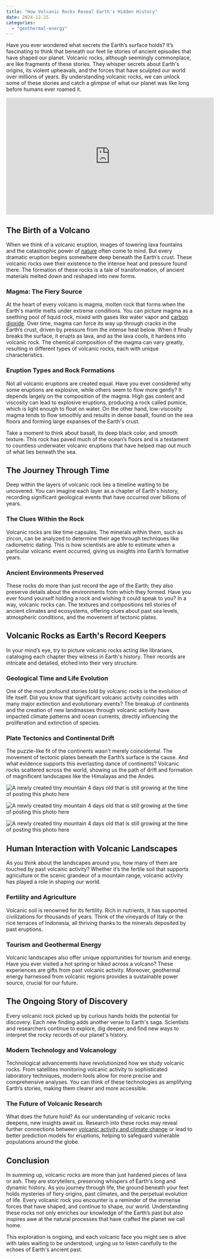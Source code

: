 ```yaml
---
title: "How Volcanic Rocks Reveal Earth's Hidden History"
date: 2024-12-25
categories: 
  - "geothermal-energy"
---
```


Have you ever wondered what secrets the Earth’s surface holds? It’s fascinating to think that beneath our feet lie stories of ancient episodes that have shaped our planet. Volcanic rocks, although seemingly commonplace, are like fragments of these stories. They whisper secrets about Earth's origins, its violent upheavals, and the forces that have sculpted our world over millions of years. By understanding volcanic rocks, we can unlock some of these stories and catch a glimpse of what our planet was like long before humans ever roamed it.

<iframe width="560" height="315" src="https://www.youtube.com/embed/HgCCPn8LUEU" frameborder="0" allow="accelerometer; autoplay; encrypted-media; gyroscope; picture-in-picture" allowfullscreen></iframe>

  

## The Birth of a Volcano

When we think of a volcanic eruption, images of towering lava fountains and the catastrophic power of [nature](https://magmamatters.com/the-art-and-science-of-volcano-monitoring/ "The Art and Science of Volcano Monitoring") often come to mind. But every dramatic eruption begins somewhere deep beneath the Earth’s crust. These volcanic rocks owe their existence to the intense heat and pressure found there. The formation of these rocks is a tale of transformation, of ancient materials melted down and reshaped into new forms.

### Magma: The Fiery Source

At the heart of every volcano is magma, molten rock that forms when the Earth's mantle melts under extreme conditions. You can picture magma as a seething pool of liquid rock, mixed with gases like water vapor and [carbon dioxide](https://magmamatters.com/geothermal-energy-and-its-volcanic-origins/ "Geothermal Energy and Its Volcanic Origins"). Over time, magma can force its way up through cracks in the Earth’s crust, driven by pressure from the intense heat below. When it finally breaks the surface, it erupts as lava, and as the lava cools, it hardens into volcanic rock. The chemical composition of the magma can vary greatly, resulting in different types of volcanic rocks, each with unique characteristics.

### Eruption Types and Rock Formations

Not all volcanic eruptions are created equal. Have you ever considered why some eruptions are explosive, while others seem to flow more gently? It depends largely on the composition of the magma. High gas content and viscosity can lead to explosive eruptions, producing a rock called pumice, which is light enough to float on water. On the other hand, low-viscosity magma tends to flow smoothly and results in dense basalt, found on the sea floors and forming large expanses of the Earth's crust.

Take a moment to think about basalt, its deep black color, and smooth texture. This rock has paved much of the ocean’s floors and is a testament to countless underwater volcanic eruptions that have helped map out much of what lies beneath the sea.

## The Journey Through Time

Deep within the layers of volcanic rock lies a timeline waiting to be uncovered. You can imagine each layer as a chapter of Earth's history, recording significant geological events that have occurred over billions of years.

### The Clues Within the Rock

Volcanic rocks are like time capsules. The minerals within them, such as zircon, can be analyzed to determine their age through techniques like radiometric dating. This is how scientists are able to estimate when a particular volcanic event occurred, giving us insights into Earth’s formative years.

### Ancient Environments Preserved

These rocks do more than just record the age of the Earth; they also preserve details about the environments from which they formed. Have you ever found yourself holding a rock and wishing it could speak to you? In a way, volcanic rocks can. The textures and compositions tell stories of ancient climates and ecosystems, offering clues about past sea levels, atmospheric conditions, and the movement of tectonic plates.

## Volcanic Rocks as Earth's Record Keepers

In your mind’s eye, try to picture volcanic rocks acting like librarians, cataloging each chapter they witness in Earth's history. Their records are intricate and detailed, etched into their very structure.

### Geological Time and Life Evolution

One of the most profound stories told by volcanic rocks is the evolution of life itself. Did you know that significant volcanic activity coincides with many major extinction and evolutionary events? The breakup of continents and the creation of new landmasses through volcanic activity have impacted climate patterns and ocean currents, directly influencing the proliferation and extinction of species.

### Plate Tectonics and Continental Drift

The puzzle-like fit of the continents wasn’t merely coincidental. The movement of tectonic plates beneath the Earth’s surface is the cause. And what evidence supports this everlasting dance of continents? Volcanic rocks scattered across the world, showing us the path of drift and formation of magnificent landscapes like the Himalayas and the Andes.

![A newly created tiny mountain 4 days old that is still growing at the time of posting this photo here](images/volcanic-45-683x1024.jpg)

![A newly created tiny mountain 4 days old that is still growing at the time of posting this photo here](images/volcanic-159-683x1024.jpg)

![A newly created tiny mountain 4 days old that is still growing at the time of posting this photo here](images/volcanic-160-683x1024.jpg)

## Human Interaction with Volcanic Landscapes

As you think about the landscapes around you, how many of them are touched by past volcanic activity? Whether it’s the fertile soil that supports agriculture or the scenic grandeur of a mountain range, volcanic activity has played a role in shaping our world.

### Fertility and Agriculture

Volcanic soil is renowned for its fertility. Rich in nutrients, it has supported civilizations for thousands of years. Think of the vineyards of Italy or the rice terraces of Indonesia, all thriving thanks to the minerals deposited by past eruptions.

### Tourism and Geothermal Energy

Volcanic landscapes also offer unique opportunities for tourism and energy. Have you ever visited a hot spring or hiked across a volcano? These experiences are gifts from past volcanic activity. Moreover, geothermal energy harnessed from volcanic regions provides a sustainable power source, crucial for our future.

## The Ongoing Story of Discovery

Every volcanic rock picked up by curious hands holds the potential for discovery. Each new finding adds another verse to Earth's saga. Scientists and researchers continue to explore, dig deeper, and find new ways to interpret the rocky records of our planet's history.

### Modern Technology and Volcanology

Technological advancements have revolutionized how we study volcanic rocks. From satellites monitoring volcanic activity to sophisticated laboratory techniques, modern tools allow for more precise and comprehensive analyses. You can think of these technologies as amplifying Earth’s stories, making them clearer and more accessible.

### The Future of Volcanic Research

What does the future hold? As our understanding of volcanic rocks deepens, new insights await us. Research into these rocks may reveal further connections between [volcanic activity and climate change](https://magmamatters.com/the-role-of-volcanoes-in-earths-carbon-cycle-5/ "The Role Of Volcanoes In Earth’s Carbon Cycle") or lead to better prediction models for eruptions, helping to safeguard vulnerable populations around the globe.

## Conclusion

In summing up, volcanic rocks are more than just hardened pieces of lava or ash. They are storytellers, preserving whispers of Earth's long and dynamic history. As you journey through life, the ground beneath your feet holds mysteries of fiery origins, past climates, and the perpetual evolution of life. Every volcanic rock you encounter is a reminder of the immense forces that have shaped, and continue to shape, our world. Understanding these rocks not only enriches our knowledge of the Earth’s past but also inspires awe at the natural processes that have crafted the planet we call home.

This exploration is ongoing, and each volcanic face you might see is alive with tales waiting to be understood, urging us to listen carefully to the echoes of Earth's ancient past.
